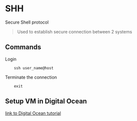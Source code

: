 # SHH

Secure Shell protocol

> Used to establish secure connection between 2 systems

## Commands

Login

        ssh user_name@host

Terminate the connection

        exit

## Setup VM in Digital Ocean

[link to Digital Ocean tutorial](https://www.digitalocean.com/community/tutorials/how-to-set-up-apache-virtual-hosts-on-ubuntu-16-04)
